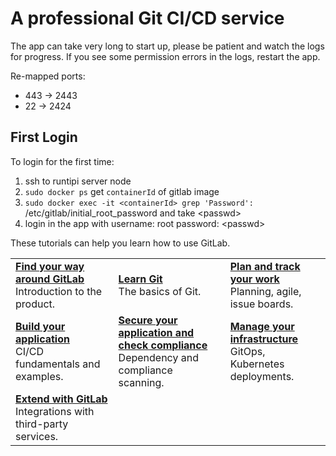 # A professional Git CI/CD service

The app can take very long to start up, please be patient and watch the logs for progress.
If you see some permission errors in the logs, restart the app.

Re-mapped ports:

- 443 -> 2443
- 22 -> 2424

## First Login

To login for the first time:

1. ssh to runtipi server node
2. `sudo docker ps` get `containerId` of gitlab image
3. `sudo docker exec -it <containerId> grep 'Password':` /etc/gitlab/initial_root_password and take \<passwd\>
4. login in the app with username: root password: \<passwd\>


These tutorials can help you learn how to use GitLab.

|                                                                                                                                 |                                                                                                                                                          |                                                                                                                                |
| ------------------------------------------------------------------------------------------------------------------------------- | -------------------------------------------------------------------------------------------------------------------------------------------------------- | ------------------------------------------------------------------------------------------------------------------------------ |
| [**Find your way around GitLab**](https://docs.gitlab.com/ee/tutorials/gitlab_navigation.html)<br/>Introduction to the product. | [**Learn Git**](https://docs.gitlab.com/ee/tutorials/learn_git.html)<br/>The basics of Git.                                                              | [**Plan and track your work**](https://docs.gitlab.com/ee/tutorials/plan_and_track.html)<br/>Planning, agile, issue boards.    |
| [**Build your application**](https://docs.gitlab.com/ee/tutorials/build_application.html)<br/>CI/CD fundamentals and examples.  | [**Secure your application and check compliance**](https://docs.gitlab.com/ee/tutorials/secure_application.html)<br/>Dependency and compliance scanning. | [**Manage your infrastructure**](https://docs.gitlab.com/ee/tutorials/infrastructure.html)<br/>GitOps, Kubernetes deployments. |
| [**Extend with GitLab**](https://docs.gitlab.com/ee/tutorials/develop.html)<br/>Integrations with third-party services.         |                                                                                                                                                          |                                                                                                                                |

